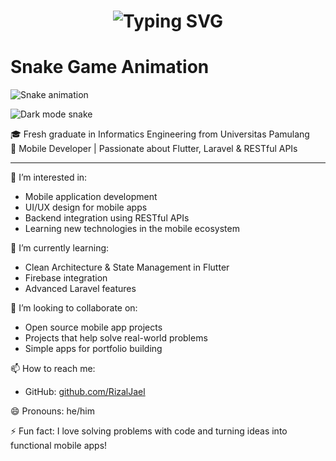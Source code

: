 <h1 align="center">
  <img src="https://readme-typing-svg.demolab.com?font=Fira+Code&size=28&pause=1000&color=00C8FF&center=true&width=500&lines=Hi+there%2C+I'm+Rizal+Jael+%F0%9F%91%8B" alt="Typing SVG" />
</h1>

# Snake Game Animation

![Snake animation](https://raw.githubusercontent.com/username/reponame/dist/github-snake.svg)

![Dark mode snake](https://raw.githubusercontent.com/username/reponame/dist/github-snake-dark.svg#gh-dark-mode-only)

🎓 Fresh graduate in Informatics Engineering from Universitas Pamulang  
📱 Mobile Developer | Passionate about Flutter, Laravel & RESTful APIs  

---

👀 I’m interested in:
- Mobile application development
- UI/UX design for mobile apps
- Backend integration using RESTful APIs
- Learning new technologies in the mobile ecosystem

🌱 I’m currently learning:
- Clean Architecture & State Management in Flutter
- Firebase integration
- Advanced Laravel features

💼 I’m looking to collaborate on:
- Open source mobile app projects
- Projects that help solve real-world problems
- Simple apps for portfolio building

📫 How to reach me:
- GitHub: [github.com/RizalJael](https://github.com/RizalJael)

😄 Pronouns: he/him

⚡ Fun fact:
I love solving problems with code and turning ideas into functional mobile apps!

<!---
RizalJael/RizalJael is a ✨ special ✨ repository because its `README.md` (this file) appears on your GitHub profile.
You can click the Preview link to take a look at your changes.
--->
